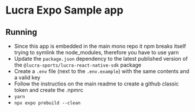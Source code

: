 # Lucra Expo Sample app

## Running

- Since this app is embedded in the main mono repo it npm breaks itself trying to symlink the node_modules, therefore you have to use yarn
- Update the `package.json` dependency to the latest published version of the `@lucra-sports/lucra-react-native-sdk` package
- Create a `.env` file (next to the `.env.example`) with the same contents and a valid key
- Follow the instructios on the main readme to create a github classic token and create the .npmrc
- `yarn`
- `npx expo prebuild --clean`
